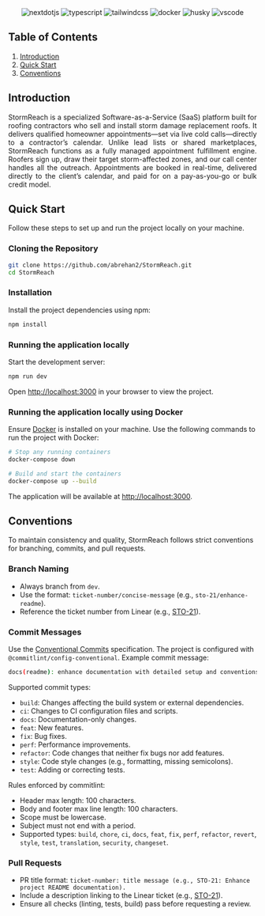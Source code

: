 <div align="center">
    <img src="https://img.shields.io/badge/-Next_JS-black?style=for-the-badge&logoColor=white&logo=nextdotjs&color=000000" alt="nextdotjs" />
    <img src="https://img.shields.io/badge/-TypeScript-black?style=for-the-badge&logoColor=white&logo=typescript&color=3178C6" alt="typescript" />
    <img src="https://img.shields.io/badge/-Tailwind_CSS-black?style=for-the-badge&logo=tailwindcss&logoColor=white&color=06B6D4" alt="tailwindcss" />
    <img src="https://img.shields.io/badge/-Docker-black?style=for-the-badge&logoColor=white&logo=docker&color=2496ED" alt="docker" />
    <img src="https://img.shields.io/badge/-Husky-black?style=for-the-badge&logoColor=white&logo=husky&color=29C88E" alt="husky" />
    <img src="https://img.shields.io/badge/-VS%20Code-black?style=for-the-badge&logoColor=white&logo=visual-studio-code&color=007ACC" alt="vscode" />
</div>

## <a name="table">Table of Contents</a>

1. [Introduction](#introduction)
2. [Quick Start](#quick-start)
3. [Conventions](#conventions)

## <a name="introduction">Introduction</a>

<div align="justify">
StormReach is a specialized Software-as-a-Service (SaaS) platform built for roofing contractors who sell and install storm damage replacement roofs. It delivers qualified homeowner appointments—set via live cold calls—directly to a contractor’s calendar. Unlike lead lists or shared marketplaces, StormReach functions as a fully managed appointment fulfillment engine. Roofers sign up, draw their target storm-affected zones, and our call center handles all the outreach. Appointments are booked in real-time, delivered directly to the client’s calendar, and paid for on a pay-as-you-go or bulk credit model.
</div>

## <a name="quick-start">Quick Start</a>

Follow these steps to set up and run the project locally on your machine.

### Cloning the Repository

```bash
git clone https://github.com/abrehan2/StormReach.git
cd StormReach
```

### Installation

Install the project dependencies using npm:

```bash
npm install
```

### Running the application locally

Start the development server:

```bash
npm run dev
```

Open [http://localhost:3000](http://localhost:3000) in your browser to view the project.

### Running the application locally using Docker

Ensure [Docker](https://www.docker.com/) is installed on your machine. Use the following commands to run the project with Docker:

```bash
# Stop any running containers
docker-compose down

# Build and start the containers
docker-compose up --build
```

The application will be available at [http://localhost:3000](http://localhost:3000).

## <a name="conventions">Conventions</a>

To maintain consistency and quality, StormReach follows strict conventions for branching, commits, and pull requests.

### Branch Naming

- Always branch from `dev`.
- Use the format: `ticket-number/concise-message` (e.g., `sto-21/enhance-readme`).
- Reference the ticket number from Linear (e.g., [STO-21](https://linear.app/stormreach/issue/STO-21/update-project-readme-documentation)).

### Commit Messages

Use the [Conventional Commits](https://www.conventionalcommits.org/) specification. The project is configured with `@commitlint/config-conventional`. Example commit message:

```bash
docs(readme): enhance documentation with detailed setup and conventions
```

Supported commit types:

- `build`: Changes affecting the build system or external dependencies.
- `ci`: Changes to CI configuration files and scripts.
- `docs`: Documentation-only changes.
- `feat`: New features.
- `fix`: Bug fixes.
- `perf`: Performance improvements.
- `refactor`: Code changes that neither fix bugs nor add features.
- `style`: Code style changes (e.g., formatting, missing semicolons).
- `test`: Adding or correcting tests.

Rules enforced by commitlint:

- Header max length: 100 characters.
- Body and footer max line length: 100 characters.
- Scope must be lowercase.
- Subject must not end with a period.
- Supported types: `build`, `chore`, `ci`, `docs`, `feat`, `fix`, `perf`, `refactor`, `revert`, `style`, `test`, `translation`, `security`, `changeset`.

### Pull Requests

- PR title format: `ticket-number: title message (e.g., STO-21: Enhance project README documentation).`
- Include a description linking to the Linear ticket (e.g., [STO-21](https://linear.app/stormreach/issue/STO-21/update-project-readme-documentation)).
- Ensure all checks (linting, tests, build) pass before requesting a review.
